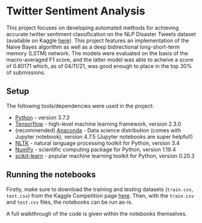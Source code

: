# Twitter Sentiment Analysis


This project focuses on developing automated methods for achieving accurate twitter sentiment classification on the NLP Disaster Tweets dataset (available on Kaggle [here](https://www.kaggle.com/c/nlp-getting-started)). This project features an implementation of the Naive Bayes algorithm as well as a deep bidirectional long-short-term memory (LSTM) network. The models were evaluated on the basis of the macro-averaged F1 score, and the latter model was able to acheive a score of 0.80171 which, as of 04/11/21, was good enough to place in the top 30% of submissions.

## Setup

The following tools/dependencies were used in the project:
* [Python](https://www.python.org/) - version 3.7.3
* [Tensorflow](https://www.tensorflow.org/) - high-level machine learning framework, version 2.3.0
* (recommended) [Anaconda](https://www.anaconda.com/) - Data science distribution (comes with Jupyter notebook), version 4.7.5 (Jupyter notebooks are super helpful!)
* [NLTK](https://www.nltk.org/) - natural language processing toolkit for Python, version 3.4
* [NumPy](https://pypi.org/project/pydub/) - scientific computing package for Python, version 1.19.4
* [scikit-learn](https://librosa.github.io/librosa/) - popular machine learning toolkit for Python, version 0.20.3

## Running the notebooks

Firstly, make sure to download the training and testing datasets (`train.csv`, `test.csv`) from the Kaggle Competition page [here](https://www.kaggle.com/c/nlp-getting-started/overview). Then, with the `train.csv` and `test.csv` files, the notebooks can be run as-is. 

A full walkthrough of the code is given within the notebooks themselves.
